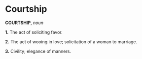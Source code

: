 # Courtship

**COURTSHIP**, _noun_

**1.** The act of soliciting favor.

**2.** The act of wooing in love; solicitation of a woman to marriage.

**3.** Civility; elegance of manners.